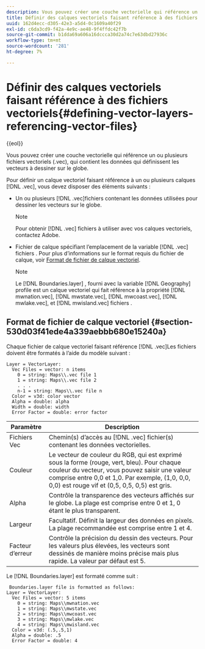 ```yaml
---
description: Vous pouvez créer une couche vectorielle qui référence un ou plusieurs fichiers vectoriels (.vec), qui contient les données qui définissent les vecteurs à dessiner sur le globe.
title: Définir des calques vectoriels faisant référence à des fichiers vectoriels
uuid: 162d4ecc-d305-42e3-a5d4-0c1609a40f29
exl-id: c6da3cd9-f42a-4e9c-ae48-9f4ffdc42f7b
source-git-commit: b1dda69a606a16dccca30d2a74c7e63dbd27936c
workflow-type: tm+mt
source-wordcount: '281'
ht-degree: 7%

---
```


# Définir des calques vectoriels faisant référence à des fichiers vectoriels{#defining-vector-layers-referencing-vector-files}

{{eol}}

Vous pouvez créer une couche vectorielle qui référence un ou plusieurs fichiers vectoriels (.vec), qui contient les données qui définissent les vecteurs à dessiner sur le globe.

Pour définir un calque vectoriel faisant référence à un ou plusieurs calques [!DNL .vec], vous devez disposer des éléments suivants :

* Un ou plusieurs [!DNL .vec]fichiers contenant les données utilisées pour dessiner les vecteurs sur le globe.

   >[!NOTE]
   >
   >Pour obtenir [!DNL .vec] fichiers à utiliser avec vos calques vectoriels, contactez Adobe.

* Fichier de calque spécifiant l’emplacement de la variable [!DNL .vec] fichiers . Pour plus d’informations sur le format requis du fichier de calque, voir [Format de fichier de calque vectoriel](../../../../home/c-geo-oview/c-wk-img-lyrs/c-wk-vctr-lyrs/c-def-vctr-files.md#section-530d03f41ede4a339aebbb680e15240a).

   >[!NOTE]
   >
   >Le [!DNL Boundaries.layer] , fourni avec la variable [!DNL Geography] profile est un calque vectoriel qui fait référence à la propriété [!DNL mwnation.vec], [!DNL mwstate.vec], [!DNL mwcoast.vec], [!DNL mwlake.vec], et [!DNL mwisland.vec] fichiers .

## Format de fichier de calque vectoriel {#section-530d03f41ede4a339aebbb680e15240a}

Chaque fichier de calque vectoriel faisant référence [!DNL .vec]Les fichiers doivent être formatés à l’aide du modèle suivant :

```
Layer = VectorLayer:
  Vec Files = vector: n items
    0 = string: Maps\\.vec file 1
    1 = string: Maps\\.vec file 2
    . . .
    n-1 = string: Maps\\.vec file n
  Color = v3d: color vector
  Alpha = double: alpha
  Width = double: width
  Error Factor = double: error factor
```

| Paramètre | Description |
|---|---|
| Fichiers Vec | Chemin(s) d’accès au [!DNL .vec] fichier(s) contenant les données vectorielles. |
| Couleur | Le vecteur de couleur du RGB, qui est exprimé sous la forme (rouge, vert, bleu). Pour chaque couleur du vecteur, vous pouvez saisir une valeur comprise entre 0,0 et 1,0. Par exemple, (1,0, 0,0, 0,0) est rouge vif et (0,5, 0,5, 0,5) est gris. |
| Alpha | Contrôle la transparence des vecteurs affichés sur le globe. La plage est comprise entre 0 et 1, 0 étant le plus transparent. |
| Largeur | Facultatif. Définit la largeur des données en pixels. La plage recommandée est comprise entre 1 et 4. |
| Facteur d’erreur | Contrôle la précision du dessin des vecteurs. Pour les valeurs plus élevées, les vecteurs sont dessinés de manière moins précise mais plus rapide. La valeur par défaut est 5. |

Le [!DNL Boundaries.layer] est formaté comme suit :

```
 Boundaries.layer file is formatted as follows:
Layer = VectorLayer:
  Vec Files = vector: 5 items
    0 = string: Maps\\mwnation.vec
    1 = string: Maps\\mwstate.vec
    2 = string: Maps\\mwcoast.vec
    3 = string: Maps\\mwlake.vec
    4 = string: Maps\\mwisland.vec
  Color = v3d: (.5,.5,1)
  Alpha = double: .5
  Error Factor = double: 4
```
